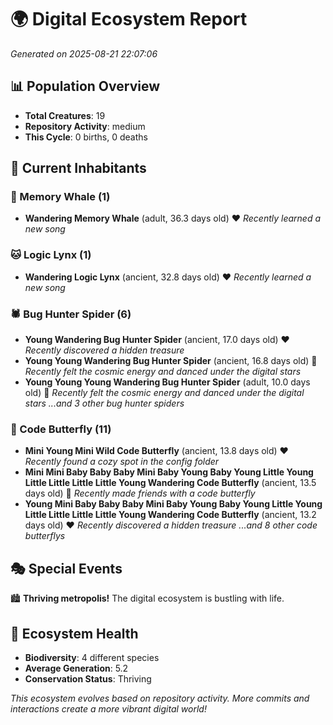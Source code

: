 # 🌍 Digital Ecosystem Report
*Generated on 2025-08-21 22:07:06*

## 📊 Population Overview
- **Total Creatures**: 19
- **Repository Activity**: medium
- **This Cycle**: 0 births, 0 deaths

## 👥 Current Inhabitants

### 🐋 Memory Whale (1)
- **Wandering Memory Whale** (adult, 36.3 days old) ❤️
  *Recently learned a new song*

### 🐱 Logic Lynx (1)
- **Wandering Logic Lynx** (ancient, 32.8 days old) ❤️
  *Recently learned a new song*

### 🕷️ Bug Hunter Spider (6)
- **Young Wandering Bug Hunter Spider** (ancient, 17.0 days old) ❤️
  *Recently discovered a hidden treasure*
- **Young Young Wandering Bug Hunter Spider** (ancient, 16.8 days old) 💛
  *Recently felt the cosmic energy and danced under the digital stars*
- **Young Young Young Wandering Bug Hunter Spider** (adult, 10.0 days old) 💛
  *Recently felt the cosmic energy and danced under the digital stars*
  *...and 3 other bug hunter spiders*

### 🦋 Code Butterfly (11)
- **Mini Young Mini Wild Code Butterfly** (ancient, 13.8 days old) ❤️
  *Recently found a cozy spot in the config folder*
- **Mini Mini Baby Baby Baby Mini Baby Young Baby Young Little Young Little Little Little Little Young Wandering Code Butterfly** (ancient, 13.5 days old) 💛
  *Recently made friends with a code butterfly*
- **Young Mini Baby Baby Baby Mini Baby Young Baby Young Little Young Little Little Little Little Young Wandering Code Butterfly** (ancient, 13.2 days old) ❤️
  *Recently discovered a hidden treasure*
  *...and 8 other code butterflys*

## 🎭 Special Events

🏙️ **Thriving metropolis!** The digital ecosystem is bustling with life.

## 🔬 Ecosystem Health
- **Biodiversity**: 4 different species
- **Average Generation**: 5.2
- **Conservation Status**: Thriving

*This ecosystem evolves based on repository activity. More commits and interactions create a more vibrant digital world!*